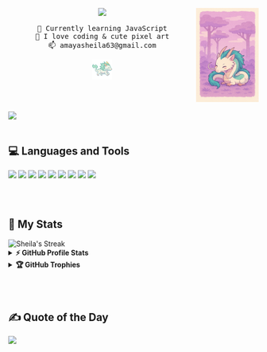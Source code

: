 <div align="center">

<img src="assets/haku1.png" width="25%" align="right" />

<img 
  src="https://readme-typing-svg.demolab.com?font=Inconsolata&weight=500&size=35&duration=4000&pause=300&color=A7A459&center=true&vCenter=true&multiline=true&repeat=false&random=false&width=1000&height=120&lines=Hi+there~;I+am+Sheila,+student+of+systems+engineering" 
  width="70%" 
/>

<pre>
🌱 Currently learning JavaScript
🎨 I love coding & cute pixel art
📫 amayasheila63@gmail.com
</pre>


<img src="assets/haku.gif" height="40" />

<br><br>

</div>

[![](https://img.shields.io/badge/LinkedIn-0A66C2?logo=linkedin&logoColor=white)](https://www.linkedin.com/in/sheila-amaya-692941279)
<br/><br/>

## 💻 Languages and Tools

<p align="left">
  <img src="https://img.shields.io/badge/java-%23ED8B00.svg?style=flat&logo=openjdk&logoColor=white" />
  <img src="https://img.shields.io/badge/python-3670A0?style=flat&logo=python&logoColor=ffdd54" />
  <img src="https://img.shields.io/badge/markdown-%23000000.svg?style=flat&logo=markdown&logoColor=white" />
  <img src="https://img.shields.io/badge/bootstrap-%238511FA.svg?style=flat&logo=bootstrap&logoColor=white" />
  <img src="https://img.shields.io/badge/flask-%23000.svg?style=flat&logo=flask&logoColor=white" />
  <img src="https://img.shields.io/badge/git-%23F05033.svg?style=flat&logo=git&logoColor=white" />
  <img src="https://img.shields.io/badge/django-%23092E20.svg?style=flat&logo=django&logoColor=white" />
  <img src="https://img.shields.io/badge/adobe%20illustrator-%23FF9A00.svg?style=flat&logo=adobe%20illustrator&logoColor=white" />
  <img src="https://img.shields.io/badge/adobe%20photoshop-%2331A8FF.svg?style=flat&logo=adobe%20photoshop&logoColor=white" />
</p>

<br/><br/>

## 📎 My Stats

<div align="left">
  <img src="https://github-readme-streak-stats.herokuapp.com/?user=Sheila-Amaya&theme=tokyonight&hide_border=false" alt="Sheila's Streak" />
</div>

<details>
  <summary><b>⚡ GitHub Profile Stats</b></summary>
  <br/>
  <div align="left">
    <img src="https://github-readme-stats.vercel.app/api?username=Sheila-Amaya&show_icons=true&theme=tokyonight&hide_border=false" />
  </div>
</details>

<details>
  <summary><b>🏆 GitHub Trophies</b></summary>
  <br/>
  <div align="left">
    <img src="https://github-profile-trophy.vercel.app/?username=Sheila-Amaya&theme=tokyonight&no-frame=true&title=Followers,Commits,Issues,PullRequest,Stars,Repositories" />
  </div>
</details>

<br/><br/>

## ✍️ Quote of the Day

<div align="left">
  <img src="https://quotes-github-readme.vercel.app/api?type=horizontal&theme=radical" />
</div>

<br/><br/>